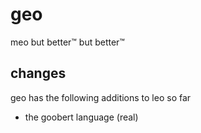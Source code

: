 # geo
meo but better™ but better™

## changes
geo has the following additions to leo so far

- the goobert language (real)
